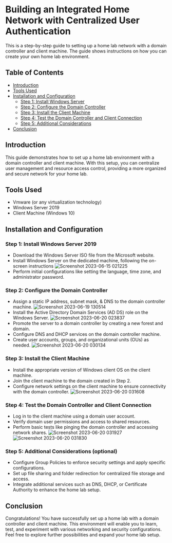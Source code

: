 # Building an Integrated Home Network with Centralized User Authentication

This is a step-by-step guide to setting up a home lab network with a domain controller and client machine. The guide shows instructions on how you can create your own home lab environment.

## Table of Contents
- [Introduction](#introduction)
- [Tools Used](#tools-used)
- [Installation and Configuration](#installation-and-configuration)
  - [Step 1: Install Windows Server](#step-1-install-windows-server-2019)
  - [Step 2: Configure the Domain Controller](#step-2-configure-the-domain-controller)
  - [Step 3: Install the Client Machine](#step-3-install-the-client-machine)
  - [Step 4: Test the Domain Controller and Client Connection](#step-4-test-the-domain-controller-and-client-connection)
  - [Step 5: Additional Considerations](#step-5-additional-considerations-optional)
- [Conclusion](#conclusion)

## Introduction
This guide demonstrates how to set up a home lab environment with a domain controller and client machine. With this setup, you can centralize user management and resource access control, providing a more organized and secure network for your home lab.

## Tools Used
- Vmware (or any virtualization technology)
- Windows Server 2019
- Client Machine (Windows 10)

## Installation and Configuration

### Step 1: Install Windows Server 2019
- Download the Windows Server ISO file from the Microsoft website.
- Install Windows Server on the dedicated machine, following the on-screen instructions
![Screenshot 2023-06-15 021225](https://github.com/emeka789/images/assets/99328320/345c7588-71a1-4a54-97e6-a37ffd52d371)
- Perform initial configurations like setting the language, time zone, and administrator password.

### Step 2: Configure the Domain Controller
- Assign a static IP address, subnet mask, & DNS to the domain controller machine.
![Screenshot 2023-06-19 130514](https://github.com/emeka789/images/assets/99328320/447b41a0-4bd5-41ee-aa30-b8a75851a658)
- Install the Active Directory Domain Services (AD DS) role on the Windows Server.
![Screenshot 2023-06-20 023837](https://github.com/emeka789/images/assets/99328320/3f10e8ea-a509-4220-811e-d10eac8356a7)
- Promote the server to a domain controller by creating a new forest and domain.
- Configure DNS and DHCP services on the domain controller machine.
- Create user accounts, groups, and organizational units (OUs) as needed.
![Screenshot 2023-06-20 030134](https://github.com/emeka789/images/assets/99328320/cd5d4542-186a-4df7-9765-382e19ff42f9)

### Step 3: Install the Client Machine
- Install the appropriate version of Windows client OS on the client machine.
- Join the client machine to the domain created in Step 2.
- Configure network settings on the client machine to ensure connectivity with the domain controller.
![Screenshot 2023-06-20 031608](https://github.com/emeka789/images/assets/99328320/7483dbbe-de72-40b9-b033-8880cb35f361)

### Step 4: Test the Domain Controller and Client Connection
- Log in to the client machine using a domain user account.
- Verify domain user permissions and access to shared resources.
- Perform basic tests like pinging the domain controller and accessing network shares.
![Screenshot 2023-06-20 031927](https://github.com/emeka789/images/assets/99328320/f7def568-94e3-4f49-aa13-a88ded8341f4)
![Screenshot 2023-06-20 031830](https://github.com/emeka789/images/assets/99328320/9f5d211d-1aee-4c4d-aba2-d4b78201c956)

### Step 5: Additional Considerations (optional)
- Configure Group Policies to enforce security settings and apply specific configurations.
- Set up file sharing and folder redirection for centralized file storage and access.
- Integrate additional services such as DNS, DHCP, or Certificate Authority to enhance the home lab setup.

## Conclusion
Congratulations! You have successfully set up a home lab with a domain controller and client machine. This environment will enable you to learn, test, and experiment with various networking and security configurations. Feel free to explore further possibilities and expand your home lab setup.

